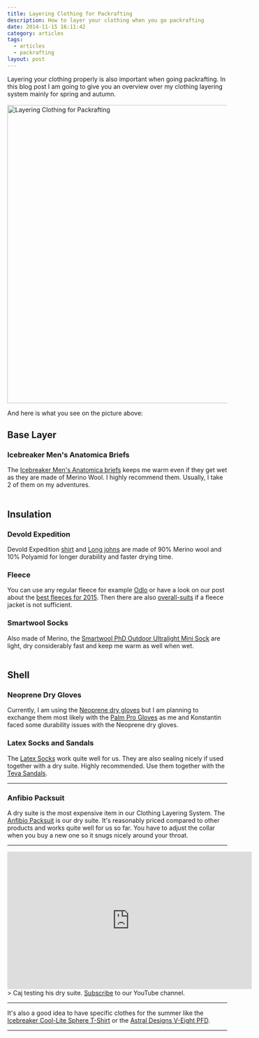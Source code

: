 ```yaml
---
title: Layering Clothing for Packrafting
description: How to layer your clothing when you go packrafting
date: 2014-11-15 16:11:42
category: articles
tags:
  - articles
  - packrafting
layout: post
---
```


Layering your clothing properly is also important when going packrafting. In this blog post I am going to give you an overview over my clothing layering system mainly for spring and autumn.<br><br>
<a href="https://www.flickr.com/photos/90204224@N07/15791886561" title="Layering Clothing for Packrafting - Icebreaker Anatomic Brief - Anfibio Packsuit - Smartwool Socks"><img src="https://c2.staticflickr.com/6/5604/15791886561_17a9a75924_b.jpg" width="1024" height="683" alt="Layering Clothing for Packrafting"></a>
<!--more-->

And here is what you see on the picture above:

## Base Layer

### Icebreaker Men's Anatomica Briefs

The [Icebreaker Men's Anatomica briefs](http://bit.ly/14qhD2v) keeps me warm even if they get wet as they are made of Merino Wool. I highly recommend them. Usually, I take 2 of them on my adventures.<br><br>
<div id="pcwContent1"></div>
<script type="text/javascript">
avPcwShowInlineFromSearch('pcwContent1', 'Icebreaker Anatomica Briefs', 'search_results_count=3');
</script>

## Insulation

### Devold Expedition

Devold Expedition [shirt](http://amzn.to/1uwNTKV) and [Long johns](http://www.amazon.de/gp/product/B00BN5MSAQ) are made of 90% Merino wool and 10% Polyamid for longer durability and faster drying time.

### Fleece
You can use any regular fleece for example [Odlo](http://amzn.to/1zqR4Ep) or have a look on our post about the [best fleeces for 2015](http://hikeventures.com/best-fleece-jackets/). Then there are also [overall-suits](http://www.packrafting-store.de/Clothing/Single-unit-Fleece::389.html) if a fleece jacket is not sufficient.

### Smartwool Socks
Also made of Merino, the [Smartwool PhD Outdoor Ultralight Mini Sock](http://bit.ly/1hwvEPD) are light, dry considerably fast and keep me warm as well when wet.
<br><br>
<div id="pcwContent2"></div>
<script type="text/javascript">
avPcwShowInlineFromSearch('pcwContent2', 'Smartwool PhD Outdoor Ultralight Mini Sock', 'search_results_count=3');
</script>

## Shell

### Neoprene Dry Gloves

Currently, I am using the <a href="http://www.packrafting-store.de/Clothing/Neopren-dry-glove::381.html" rel="nofollow" target="_blank">Neoprene dry gloves</a> but I am planning to exchange them most likely with the <a href="http://www.palmequipmenteurope.com/product/pro" rel="nofollow" target="_blank">Palm Pro Gloves</a> as me and Konstantin faced some durability issues with the Neoprene dry gloves.

### Latex Socks and Sandals
The <a href="http://www.packrafting-store.de/Clothing/Latex-socks::380.html" rel="nofollow" target="_blank">Latex Socks</a> work quite well for us. They are also sealing nicely if used together with a dry suite. Highly recommended. Use them together with the <a href="http://amzn.to/1q3n3KJ" rel="nofollow" target="_blank">Teva Sandals</a>.

---

### Anfibio Packsuit
A dry suite is the most expensive item in our Clothing Layering System. The <a href="http://www.packrafting-store.de/Clothing/Anfibio-Packsuit::378.html" rel="nofollow" target="_blank">Anfibio Packsuit</a> is our dry suite. It's reasonably priced compared to other products and works quite well for us so far. You have to adjust the collar when you buy a new one so it snugs nicely around your throat.

---

<iframe width="560" height="315" src="https://www.youtube.com/embed/KWnlN7klqJI" frameborder="0" allowfullscreen></iframe>
> Caj testing his dry suite.  <a href="https://www.youtube.com/channel/UCnO9Q_m9EaOCrHmmQIBVBNw?sub_confirmation=1" rel="nofollow">Subscribe</a> to our YouTube channel.

---

It's also a good idea to have specific clothes for the summer like the <a href="http://amzn.to/2dI0XrJ" rel="nofollow" target="_blank">Icebreaker Cool-Lite Sphere T-Shirt</a> or the <a href="http://amzn.to/2f6c0AW" rel="nofollow" target="_blank">Astral Designs V-Eight PFD</a>.

---

<script type="text/javascript">
amzn_assoc_placement = "adunit0";
amzn_assoc_search_bar = "false";
amzn_assoc_tracking_id = "hikeve-20";
amzn_assoc_search_bar_position = "top";
amzn_assoc_ad_mode = "search";
amzn_assoc_ad_type = "smart";
amzn_assoc_marketplace = "amazon";
amzn_assoc_region = "US";
amzn_assoc_title = "Amazon Search Results";
amzn_assoc_default_search_phrase = "Astral Designs V-Eight";
amzn_assoc_default_category = "All";
amzn_assoc_linkid = "9a725873569a009ac5497b65cc30560e";
</script>
<script src="//z-na.amazon-adsystem.com/widgets/onejs?MarketPlace=US"></script>
